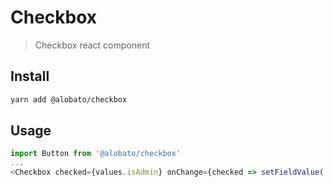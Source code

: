# Checkbox

> Checkbox react component

## Install

```sh
yarn add @alobato/checkbox
```

## Usage

```js
import Button from '@alobato/checkbox'
...
<Checkbox checked={values.isAdmin} onChange={checked => setFieldValue('isAdmin', checked)} />

```
